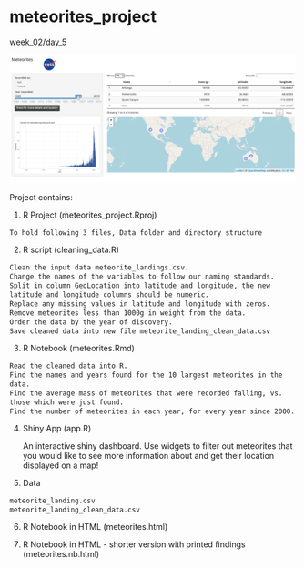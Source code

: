 # meteorites_project
week_02/day_5

![](https://github.com/LenkaRo/meteorites_project/blob/master/www/meteorites_dashboard.png)

Project contains: 

  1. R Project (meteorites_project.Rproj)
  
    To hold following 3 files, Data folder and directory structure
    

  2. R script (cleaning_data.R) 
  
    Clean the input data meteorite_landings.csv.
    Change the names of the variables to follow our naming standards.
    Split in column GeoLocation into latitude and longitude, the new latitude and longitude columns should be numeric.
    Replace any missing values in latitude and longitude with zeros.
    Remove meteorites less than 1000g in weight from the data.
    Order the data by the year of discovery.
    Save cleaned data into new file meteorite_landing_clean_data.csv
    

  3. R Notebook (meteorites.Rmd) 
  
    Read the cleaned data into R.
    Find the names and years found for the 10 largest meteorites in the data.
    Find the average mass of meteorites that were recorded falling, vs. those which were just found.
    Find the number of meteorites in each year, for every year since 2000. 
    
    
  4. Shiny App (app.R)

  	 An interactive shiny dashboard.
  	 Use widgets to filter out meteorites that you would like to see more information about and get their location displayed on a map!
  	    
  
  5. Data
  
    meteorite_landing.csv
    meteorite_landing_clean_data.csv
    
  
  6. R Notebook in HTML (meteorites.html)
  
  
  7. R Notebook in HTML - shorter version with printed findings (meteorites.nb.html)
